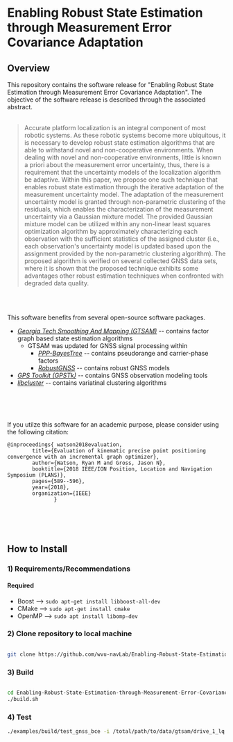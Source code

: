 # Enabling Robust State Estimation through Measurement Error Covariance Adaptation


## Overview

This repository contains the software release for "Enabling Robust State Estimation through Measurement Error Covariance Adaptation". The objective of the software release is described through the associated abstract. 
<br/>
<br/>


> Accurate platform localization is an integral component of most robotic systems. As these robotic systems become more ubiquitous, it is necessary to develop robust state estimation algorithms that are able to withstand novel and non-cooperative environments. When dealing with novel and non-cooperative environments, little is known a priori about the measurement error uncertainty, thus, there is a requirement that the uncertainty models of the localization algorithm be adaptive. Within this paper, we propose one such technique that enables robust state estimation through the iterative adaptation of the measurement uncertainty model. The adaptation of the measurement uncertainty model is granted through non-parametric clustering of the residuals, which enables the characterization of the measurement uncertainty via a Gaussian mixture model. The provided Gaussian mixture model can be utilized within any non-linear least squares optimization algorithm by approximately characterizing each observation with the sufficient statistics of the assigned cluster (i.e., each observation's uncertainty model is updated based upon the assignment provided by the non-parametric clustering algorithm). The proposed algorithm is verified on several collected GNSS data sets, where it is shown that the proposed technique exhibits some advantages other robust estimation techniques when confronted with degraded data quality.

<br/>
<br/>

This software benefits from several open-source software packages. 
* [*Georgia Tech Smoothing And Mapping (GTSAM)*](https://bitbucket.org/gtborg/gtsam/src/develop/) -- contains factor graph based state estimation algorithms
	* GTSAM was updated for GNSS signal processing within
	    *  [*PPP-BayesTree*](https://github.com/wvu-navLab/PPP-BayesTree) -- contains pseudorange and carrier-phase factors
	    *  [*RobustGNSS*](https://github.com/wvu-navLab/RobustGNSS) -- contains robust GNSS models
* [*GPS Toolkit (GPSTk)*](http://www.gpstk.org/bin/view/Documentation/WebHome) -- contains GNSS observation modeling tools
* [*libcluster*](https://github.com/dsteinberg/libcluster) -- contains variatinal clustering algorithms


<br/>
<br/>
<br/>

If you utilze this software for an academic purpose, please consider using the following citation:

```
@inproceedings{ watson2018evaluation, 
        title={Evaluation of kinematic precise point positioning convergence with an incremental graph optimizer},
        author={Watson, Ryan M and Gross, Jason N},
        booktitle={2018 IEEE/ION Position, Location and Navigation Symposium (PLANS)},
        pages={589--596},
        year={2018},
        organization={IEEE}
               }
```

<br/>
<br/>
<br/>

## How to Install


### 1) Requirements/Recommendations

#### Required
* Boost -->  ```` sudo apt-get install libboost-all-dev ````
* CMake -->  ```` sudo apt-get install cmake ````
* OpenMP --> ```` sudo apt install libomp-dev ````


### 2) Clone repository to local machine  
````bash

git clone https://github.com/wvu-navLab/Enabling-Robust-State-Estimation-through-Measurement-Error-Covariance-Adaptation.git

````

### 3) Build

````bash

cd Enabling-Robust-State-Estimation-through-Measurement-Error-Covariance-Adaptation
./build.sh

````

### 4) Test
````bash
./examples/build/test_gnss_bce -i /total/path/to/data/gtsam/drive_1_lq.gtsam --robustIter 100 --writeENU --writeECEF --dir test_1
````
